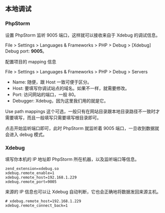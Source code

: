 ## 本地调试

### PhpStorm

设置 PhpStorm 监听 9005 端口，这样就可以接收来自于 Xdebug 的调试信息。 

File > Settings > Languages & Frameworks > PHP > Debug > [Xdebug] Debug port: **9005**。

配置项目的 mapping 信息

File > Settings > Languages & Frameworks > PHP > Debug > Servers

- Name: 随便，跟 Host 一致可便于区分。
- Host: 要填写你调试站点的域名。如果不一样，就需要修改。
- Port: 访问网站的端口，一般 80。
- Debugger: Xdebug，因为这里我们用的就是它。

Use path mappings 这个可选，一般只有在网站目录跟本地目录路径不一致时才需要填写，而且一般填写只需要填写根目录即可。

点击开始监听端口即可，此时 PhpStorm 就监听着 9005 端口，一旦收到数据就会进入 debug 模式。

### Xdebug

填写你本机的 IP 地址即 PhpStorm 所在机器，以及监听端口等信息。

```
zend_extension=xdebug.so
xdebug.remote_enable=1
xdebug.remote_host=192.168.1.229
xdebug.remote_port=9005
```

来源的 IP 信息也可以让 Xdebug 自动判断，它也会正确地将数据发回来源主机。

```
# xdebug.remote_host=192.168.1.229
xdebug.remote_connect_back=1
```


